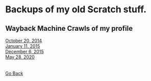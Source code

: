 <html>
<style>
p.small {
  line-height: 1;
}
</style>
<body>
<h1>Backups of my old Scratch stuff.</h1>
<h2>Wayback Machine Crawls of my profile</h2>
<a href="https://web.archive.org/web/20141020115214/http://scratch.mit.edu/users/imadog54/">October 20, 2014</a><br />
<a href="https://web.archive.org/web/20150111055739/http://scratch.mit.edu:80/users/imadog54/">January 11, 2015</a><br />
<a href="https://web.archive.org/web/20151206120448/https://scratch.mit.edu/users/imadog54/">December 6, 2015</a><br />
<a href="http://web.archive.org/web/20200528234840/https://scratch.mit.edu/users/imadog54/">May 28, 2020</a><br />
</body>
<br />
<br />
<a href="../archive">Go Back</a>
</html>